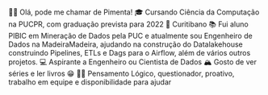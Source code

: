 👋🏽 Olá, pode me chamar de Pimenta!
🎓 Cursando Ciência da Computação na PUCPR, com graduação prevista para 2022
🌇 Curitibano
📚 Fui aluno PIBIC em Mineração de Dados pela PUC e atualmente sou Engenheiro de Dados na MadeiraMadeira, ajudando na construção do Datalakehouse construindo Pipelines, ETLs e Dags para o Airflow, além de vários outros projetos.
💻 Aspirante a Engenheiro ou Cientista de Dados
🏔 Gosto de ver séries e ler livros 😁
💪🏽 Pensamento Lógico, questionador, proativo, trabalho em equipe e disponibilidade para ajudar 

